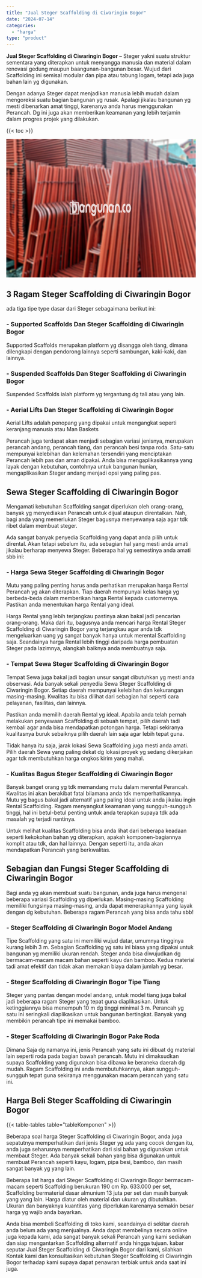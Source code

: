 ```yaml
---
title: "Jual Steger Scaffolding di Ciwaringin Bogor"
date: "2024-07-14"
categories: 
  - "harga"
type: "product"
---
```


**Jual Steger Scaffolding di Ciwaringin Bogor** – Steger yakni suatu struktur sementara yang diterapkan untuk menyangga manusia dan material dalam renovasi gedung maupun baangunan-bangunan besar. Wujud dari Scaffolding ini semisal modular dan pipa atau tabung logam, tetapi ada juga bahan lain yg digunakan.

Dengan adanya Steger dapat menjadikan manusia lebih mudah dalam mengoreksi suatu bagian bangunan yg rusak. Apalagi jikalau bangunan yg mesti dibenarkan amat tinggi, karenanya anda harus menggunakan Perancah. Dg ini juga akan memberikan keamanan yang lebih terjamin dalam progres projek yang dilakukan.

{{< toc >}}

![Jual Steger Scaffolding di Ciwaringin Bogor](/images/sewa-scaffolding-steger-04.png)

## 3 Ragam Steger Scaffolding di Ciwaringin Bogor

ada tiga tipe type dasar dari Steger sebagaimana berikut ini:

### \- Supported Scaffolds Dan Steger Scaffolding di Ciwaringin Bogor

Supported Scaffolds merupakan platform yg disangga oleh tiang, dimana dilengkapi dengan pendorong lainnya seperti sambungan, kaki-kaki, dan lainnya.

### \- Suspended Scaffolds Dan Steger Scaffolding di Ciwaringin Bogor

Suspended Scaffolds ialah platform yg tergantung dg tali atau yang lain.

### \- Aerial Lifts Dan Steger Scaffolding di Ciwaringin Bogor

Aerial Lifts adalah penopang yang dipakai untuk mengangkat seperti keranjang manusia atau Man Baskets

Perancah juga terdapat akan menjadi sebagian variasi jenisnya, merupakan perancah andang, perancah tiang, dan perancah besi tanpa roda. Satu-satu mempunyai kelebihan dan kelemahan tersendiri yang menciptakan Perancah lebih pas dan aman dipakai. Anda bisa mengaplikasikannya yang layak dengan kebutuhan, contohnya untuk bangunan hunian, mengaplikasikan Steger andang menjadi opsi yang paling pas.

## Sewa Steger Scaffolding di Ciwaringin Bogor

Mengamati kebutuhan Scaffolding sangat diperlukan oleh orang-orang, banyak yg menyediakan Perancah untuk dijual ataupun direntalkan. Nah, bagi anda yang memerlukan Steger bagusnya menyewanya saja agar tdk ribet dalam membuat steger.

Ada sangat banyak penyedia Scaffolding yang dapat anda pilih untuk dirental. Akan tetapi sebelum itu, ada sebagian hal yang mesti anda amati jikalau berharap menyewa Steger. Beberapa hal yg semestinya anda amati sbb ini:

### \- Harga Sewa Steger Scaffolding di Ciwaringin Bogor

Mutu yang paling penting harus anda perhatikan merupakan harga Rental Perancah yg akan diterapkan. Tiap daerah mempunyai kelas harga yg berbeda-beda dalam memberikan harga Rental kepada customernya. Pastikan anda menentukan harga Rental yang ideal.

Harga Rental yang lebih terjangkau pastinya akan bakal jadi pencarian orang-orang. Maka dari itu, bagusnya anda mencari harga Rental Steger Scaffolding di Ciwaringin Bogor yang terjangkau agar anda tdk mengeluarkan uang yg sangat banyak hanya untuk merental Scaffolding saja. Seandainya harga Rental lebih tinggi daripada harga pembuatan Steger pada lazimnya, alangkah baiknya anda membuatnya saja.

### \- Tempat Sewa Steger Scaffolding di Ciwaringin Bogor

Tempat Sewa juga bakal jadi bagian unsur sangat dibutuhkan yg mesti anda observasi. Ada banyak sekali penyedia Sewa Steger Scaffolding di Ciwaringin Bogor. Setiap daerah mempunyai kelebihan dan kekurangan masing-masing. Kwalitas itu bisa dilihat dari sebagian hal seperti cara pelayanan, fasilitas, dan lainnya.

Pastikan anda memilih daerah Rental yg ideal. Apabila anda telah pernah melakukan penyewaan Scaffolding di sebuah tempat, pilih daerah tadi kembali agar anda bisa mendapatkan potongan harga. Tetapi sekiranya kualitasnya buruk sebaiknya pilih daerah lain saja agar lebih tepat guna.

Tidak hanya itu saja, jarak lokasi Sewa Scaffolding juga mesti anda amati. Pilih daerah Sewa yang paling dekat dg lokasi proyek yg sedang dikerjakan agar tdk membutuhkan harga ongkos kirim yang mahal.

### \- Kualitas Bagus Steger Scaffolding di Ciwaringin Bogor

Banyak banget orang yg tdk memandang mutu dalam merental Perancah. Kwalitas ini akan berakibat fatal bilamana anda tdk memperhatikannya. Mutu yg bagus bakal jadi alternatif yang paling ideal untuk anda jikalau ingin Rental Scaffolding. Ragam menyangkut keamanan yang sungguh-sungguh tinggi, hal ini betul-betul penting untuk anda terapkan supaya tdk ada masalah yg terjadi nantinya.

Untuk melihat kualitas Scaffolding bisa anda lihat dari beberapa keadaan seperti kekokohan bahan yg diterapkan, apakah komponen-bagiannya komplit atau tdk, dan hal lainnya. Dengan seperti itu, anda akan mendapatkan Perancah yang berkwalitas.

## Sebagian dan Fungsi Steger Scaffolding di Ciwaringin Bogor

Bagi anda yg akan membuat suatu bangunan, anda juga harus mengenal beberapa variasi Scaffolding yg diperlukan. Masing-masing Scaffolding memiliki fungsinya masing-masing, anda dapat menerapkannya yang layak dengan dg kebutuhan. Beberapa ragam Perancah yang bisa anda tahu sbb!

### \- Steger Scaffolding di Ciwaringin Bogor Model Andang

Tipe Scaffolding yang satu ini memiliki wujud datar, umumnya tingginya kurang lebih 3 m. Sebagian Scaffolding yg satu ini biasa yang dipakai untuk bangunan yg memiliki ukuran rendah. Steger anda bisa diwujudkan dg bermacam-macam macam bahan seperti kayu dan bamboo. Kedua material tadi amat efektif dan tidak akan memakan biaya dalam jumlah yg besar.

### \- Steger Scaffolding di Ciwaringin Bogor Tipe Tiang

Steger yang pantas dengan model andang, untuk model tiang juga bakal jadi beberapa ragam Steger yang tepat guna diaplikasikan. Untuk ketinggiannya bisa menempuh 10 m dg tinggi minimal 3 m. Perancah yg satu ini seringkali diaplikasikan untuk bangunan bertingkat. Banyak yang membikin perancah tipe ini memakai bamboo.

### \- Steger Scaffolding di Ciwaringin Bogor Pake Roda

Dimana Saja dg namanya ini, jenis Perancah yang satu ini dibuat dg material lain seperti roda pada bagian bawah perancah. Mutu ini dimaksudkan supaya Scaffolding yang digunakan bisa dibawa ke beraneka daerah dg mudah. Ragam Scaffolding ini anda membutuhkannya, akan sungguh-sungguh tepat guna sekiranya menggunakan macam perancah yang satu ini.

## Harga Beli Steger Scaffolding di Ciwaringin Bogor

{{< table-tables table="tableKomponen" >}}

Beberapa soal harga Steger Scaffolding di Ciwaringin Bogor, anda juga sepatutnya memperhatikan dari jenis Steger yg ada yang cocok dengan itu, anda juga seharusnya memperhatikan dari sisi bahan yg digunakan untuk membaut Steger. Ada banyak sekali bahan yang bisa digunakan untuk membuat Perancah seperti kayu, logam, pipa besi, bamboo, dan masih sangat banyak yg yang lain.

Beberapa list harga dari Steger Scaffolding di Ciwaringin Bogor bermacam-macam seperti Scaffolding berukuran 190 cm Rp. 633.000 per set, Scaffolding bermaterial dasar almunium 13 juta per set dan masih banyak yang yang lain. Harga diatur oleh material dan ukuran yg dibutuhkan. Ukuran dan banyaknya kuantitas yang diperlukan karenanya semakin besar harga yg wajib anda bayarkan.

Anda bisa membeli Scaffolding di toko kami, seandainya di sekitar daerah anda belum ada yang menjualnya. Anda dapat membelinya secara online juga kepada kami, ada sangat banyak sekali Perancah yang kami sediakan dan siap mengantarkan Scaffolding alternatif anda hingga tujuan. kabar seputar Jual Steger Scaffolding di Ciwaringin Bogor dari kami, silahkan Kontak kami dan konsultasikan kebutuhan Steger Scaffolding di Ciwaringin Bogor terhadap kami supaya dapat penawran terbiak untuk anda saat ini juga.
